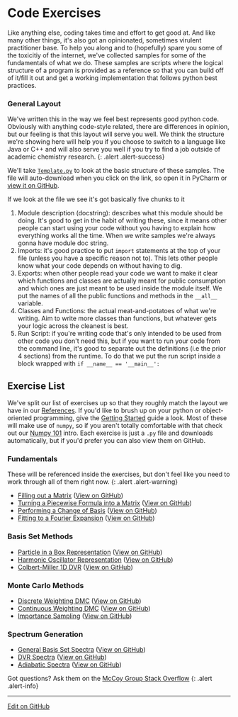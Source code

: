 # Code Exercises

Like anything else, coding takes time and effort to get good at.
And like many other things, it's also got an opinionated, sometimes virulent practitioner base.
To help you along and to (hopefully) spare you some of the toxicitiy of the internet, we've collected samples for some of the fundamentals of what we do.
These samples are scripts where the logical structure of a program is provided as a reference so that you can build off of it/fill it out and get a working implementation that follows python best practices.

### General Layout

We've written this in the way we feel best represents good python code.
Obviously with anything code-style related, there are differences in opinion, but our feeling is that this layout will serve you well.
We think the structure we're showing here will help you if you choose to switch to a language like Java or C++ and will also serve you well if you try to find a job outside of academic chemistry research.
{: .alert .alert-success}

We'll take [`Template.py`](Template.py) to look at the basic structure of these samples.
The file will auto-download when you click on the link, so open it in PyCharm or [view it on GitHub](https://github.com/McCoyGroup/References/blob/gh-pages/McCoy%20Group%20Code%20Academy/Exercises/Template.py).

If we look at the file we see it's got basically five chunks to it

1. Module description (docstring): describes what this module should be doing. It's good to get in the habit of writing these, since it means other people can start using your code without you having to explain how everything works all the time. When we write samples we're always gonna have module doc string.
2. Imports: it's good practice to put `import` statements at the top of your file (unless you have a specific reason not to). This lets other people know what your code depends on without having to dig.
3. Exports: when other people read your code we want to make it clear which functions and classes are actually meant for public consumption and which ones are just meant to be used inside the module itself. We put the names of all the public functions and methods in the `__all__` variable.
4. Classes and Functions: the actual meat-and-potatoes of what we're writing. Aim to write more classes than functions, but whatever gets your logic across the cleanest is best.
5. Run Script: if you're writing code that's only intended to be used from other code you don't need this, but if you want to run your code from the command line, it's good to separate out the definitions (i.e the prior 4 sections) from the runtime. To do that we put the run script inside a block wrapped with `if __name__ == '__main__':`

## Exercise List

We've split our list of exercises up so that they roughly match the layout we have in our [References](../../References).
If you'd like to brush up on your python or object-oriented programming, give the [Getting Started](../GettingStarted) guide a look.
Most of these will make use of `numpy`, so if you aren't totally comfortable with that check out our [Numpy 101](../NumPy) intro.
Each exercise is just a `.py` file and downloads automatically, but if you'd prefer you can also view them on GitHub.

### Fundamentals

These will be referenced inside the exercises, but don't feel like you need to work through all of them right now.
{: .alert .alert-warning}

* [Filling out a Matrix](Fundamentals/FillingAMatrix.py) ([View on GitHub](https://github.com/McCoyGroup/References/blob/gh-pages/McCoy%20Group%20Code%20Academy/Exercises/Fundamentals/FillingAMatrix.py))
* [Turning a Piecewise Formula into a Matrix](Fundamentals/PiecewiseToMatrix.py) ([View on GitHub](https://github.com/McCoyGroup/References/blob/gh-pages/McCoy%20Group%20Code%20Academy/Exercises/Fundamentals/PiecewiseToMatrix.py))
* [Performing a Change of Basis](Fundamentals/ChoB.py) ([View on GitHub](https://github.com/McCoyGroup/References/blob/gh-pages/McCoy%20Group%20Code%20Academy/Exercises/Fundamentals/ChoB.py))
* [Fitting to a Fourier Expansion](Fundamentals/FourierExpansion.py) ([View on GitHub](https://github.com/McCoyGroup/References/blob/gh-pages/McCoy%20Group%20Code%20Academy/Exercises/Fundamentals/FourierExpansion.py))

### Basis Set Methods

* [Particle in a Box Representation](PIBRep.py) ([View on GitHub](https://github.com/McCoyGroup/References/blob/gh-pages/McCoy%20Group%20Code%20Academy/Exercises/PIBRep.py))
* [Harmonic Oscillator Representation](HORep.py) ([View on GitHub](https://github.com/McCoyGroup/References/blob/gh-pages/McCoy%20Group%20Code%20Academy/Exercises/HORep.py))
* [Colbert-Miller 1D DVR](CM_1D.py) ([View on GitHub](https://github.com/McCoyGroup/References/blob/gh-pages/McCoy%20Group%20Code%20Academy/Exercises/CM_1D.py))

### Monte Carlo Methods

* [Discrete Weighting DMC](DiscreteDMC.py) ([View on GitHub](https://github.com/McCoyGroup/References/blob/gh-pages/McCoy%20Group%20Code%20Academy/Exercises/DiscreteDMC.py))
* [Continuous Weighting DMC](ContinuousDMC.py) ([View on GitHub](https://github.com/McCoyGroup/References/blob/gh-pages/McCoy%20Group%20Code%20Academy/Exercises/ContinuousDMC.py))
* [Importance Sampling](ImpSamp.py) ([View on GitHub](https://github.com/McCoyGroup/References/blob/gh-pages/McCoy%20Group%20Code%20Academy/Exercises/ImpSamp.py))

### Spectrum Generation

* [General Basis Set Spectra](BasisSetSpectrum.py) ([View on GitHub](https://github.com/McCoyGroup/References/blob/gh-pages/McCoy%20Group%20Code%20Academy/Exercises/BasisSetSpectrum.py))
* [DVR Spectra](DVRSpectrum.py) ([View on GitHub](https://github.com/McCoyGroup/References/blob/gh-pages/McCoy%20Group%20Code%20Academy/Exercises/DVRSpectrum.py))
* [Adiabatic Spectra](AdiabaticSpectrum.py) ([View on GitHub](https://github.com/McCoyGroup/References/blob/gh-pages/McCoy%20Group%20Code%20Academy/Exercises/AdiabaticIntensities.py))

Got questions? Ask them on the [McCoy Group Stack Overflow](https://stackoverflow.com/c/mccoygroup/questions/ask)
{: .alert .alert-info}

---
[Edit on GitHub](https://github.com/McCoyGroup/References/edit/gh-pages/McCoy%20Group%20Code%20Academy/Examples/index.md)
